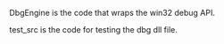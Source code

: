 DbgEngine is the code that wraps the win32 debug API.

test_src is the code for testing the dbg dll file.